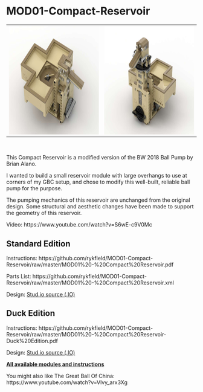 <a name="README"></a>
# MOD01-Compact-Reservoir
<table border=0><tr>
<td>
<img width="384" height="288" src="https://github.com/rykfield/MOD01-Compact-Reservoir/raw/master/MOD01%20-%20Compact%20Reservoir.jpg">
</td>
<td>
<img width="384" height="288" src="https://github.com/rykfield/MOD01-Compact-Reservoir/raw/master/MOD01%20-%20Compact%20Reservoir-Duck%20Edition.jpg">
</td>
</tr>
</table>
<BR>

This Compact Reservoir is a modified version of the BW 2018 Ball Pump by Brian Alano.
<P>
I wanted to build a small reservoir module with large overhangs to use at corners of my GBC setup, and chose to modify this well-built, reliable ball pump for the purpose.
<P>
The pumping mechanics of this reservoir are unchanged from the original design.  Some structural and aesthetic changes have been made to support the geometry of this reservoir.
<P>Video: https://www.youtube.com/watch?v=S6wE-c9V0Mc

<H2>Standard Edition</H2>
<P>Instructions: https://github.com/rykfield/MOD01-Compact-Reservoir/raw/master/MOD01%20-%20Compact%20Reservoir.pdf
<P>Parts List: https://github.com/rykfield/MOD01-Compact-Reservoir/raw/master/MOD01%20-%20Compact%20Reservoir.xml
<P>Design: <a href="https://github.com/rykfield/MOD01-Compact-Reservoir/raw/master/MOD01%20-%20Compact%20Reservoir.io">Stud.io source (.IO)</a>

<H2>Duck Edition</H2>
<P>Instructions: https://github.com/rykfield/MOD01-Compact-Reservoir/raw/master/MOD01%20-%20Compact%20Reservoir-Duck%20Edition.pdf
<P>Design: <a href="https://github.com/rykfield/MOD01-Compact-Reservoir/raw/master/MOD01%20-%20Compact%20Reservoir-Duck%20Edition.io">Stud.io source (.IO)</a>



<P><a href="https://github.com/rykfield/REF00-Module-Overview"><B>All available modules and instructions</b></a>

<P>You might also like The Great Ball Of China: https://www.youtube.com/watch?v=Vlvy_arx3Xg